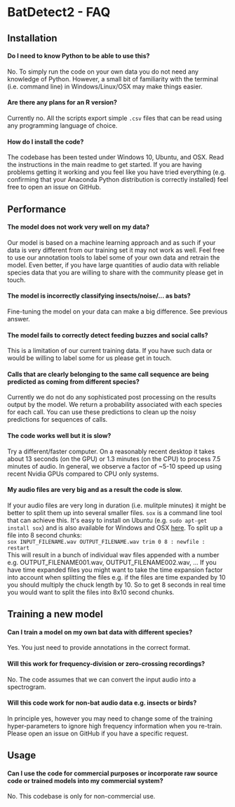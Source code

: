 # BatDetect2 - FAQ

## Installation

#### Do I need to know Python to be able to use this?
No. To simply run the code on your own data you do not need any knowledge of Python. However, a small bit of familiarity with the terminal (i.e. command line) in Windows/Linux/OSX may make things easier.


#### Are there any plans for an R version?
Currently no. All the scripts export simple `.csv` files that can be read using any programming language of choice.  


#### How do I install the code?
The codebase has been tested under Windows 10, Ubuntu, and OSX. Read the instructions in the main readme to get started. If you are having problems getting it working and you feel like you have tried everything (e.g. confirming that your Anaconda Python distribution is correctly installed) feel free to open an issue on GitHub.


## Performance

#### The model does not work very well on my data?
Our model is based on a machine learning approach and as such if your data is very different from our training set it may not work as well. Feel free to use our annotation tools to label some of your own data and retrain the model. Even better, if you have large quantities of audio data with reliable species data that you are willing to share with the community please get in touch.


#### The model is incorrectly classifying insects/noise/... as bats?
Fine-tuning the model on your data can make a big difference. See previous answer.


#### The model fails to correctly detect feeding buzzes and social calls?
This is a limitation of our current training data. If you have such data or would be willing to label some for us please get in touch.  


#### Calls that are clearly belonging to the same call sequence are being predicted as coming from different species?
Currently we do not do any sophisticated post processing on the results output by the model. We return a probability associated with each species for each call. You can use these predictions to clean up the noisy predictions for sequences of calls.  


#### The code works well but it is slow?
Try a different/faster computer. On a reasonably recent desktop it takes about 13 seconds (on the GPU) or 1.3 minutes (on the CPU) to process 7.5 minutes of audio. In general, we observe a factor of ~5-10 speed up using recent Nvidia GPUs compared to CPU only systems.


#### My audio files are very big and as a result the code is slow.
If your audio files are very long in duration (i.e. mulitple minutes) it might be better to split them up into several smaller files. `sox` is a command line tool that can achieve this. It's easy to install on Ubuntu (e.g. `sudo apt-get install sox`) and is also available for Windows and OSX [here](http://sox.sourceforge.net/). To split up a file into 8 second chunks:  
`sox INPUT_FILENAME.wav OUTPUT_FILENAME.wav trim 0 8 : newfile : restart`  
This will result in a bunch of individual wav files appended with a number e.g. OUTPUT_FILENAME001.wav, OUTPUT_FILENAME002.wav, ... If you have time expanded files you might want to take the time expansion factor into account when splitting the files e.g. if the files are time expanded by 10 you should multiply the chuck length by 10. So to get 8 seconds in real time you would want to split the files into 8x10 second chunks.




## Training a new model

#### Can I train a model on my own bat data with different species?
Yes. You just need to provide annotations in the correct format.


#### Will this work for frequency-division or zero-crossing recordings?
No. The code assumes that we can convert the input audio into a spectrogram.


#### Will this code work for non-bat audio data e.g. insects or birds?
In principle yes, however you may need to change some of the training hyper-parameters to ignore high frequency information when you re-train. Please open an issue on GitHub if you have a specific request.



## Usage

#### Can I use the code for commercial purposes or incorporate raw source code or trained models into my commercial system?
No. This codebase is only for non-commercial use.
